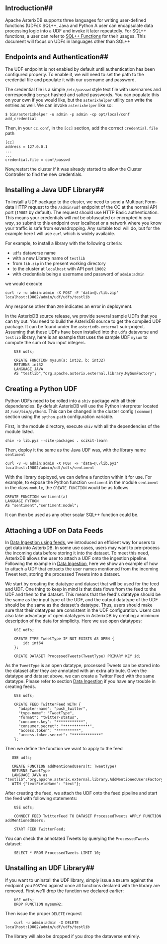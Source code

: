 <!--
 ! Licensed to the Apache Software Foundation (ASF) under one
 ! or more contributor license agreements.  See the NOTICE file
 ! distributed with this work for additional information
 ! regarding copyright ownership.  The ASF licenses this file
 ! to you under the Apache License, Version 2.0 (the
 ! "License"); you may not use this file except in compliance
 ! with the License.  You may obtain a copy of the License at
 !
 !   http://www.apache.org/licenses/LICENSE-2.0
 !
 ! Unless required by applicable law or agreed to in writing,
 ! software distributed under the License is distributed on an
 ! "AS IS" BASIS, WITHOUT WARRANTIES OR CONDITIONS OF ANY
 ! KIND, either express or implied.  See the License for the
 ! specific language governing permissions and limitations
 ! under the License.
 !-->

## <a name="introduction">Introduction</a>##

Apache AsterixDB supports three languages for writing user-defined functions (UDFs): SQL++, Java and Python
A user can encapsulate data processing logic into a UDF and invoke it
later repeatedly. For SQL++ functions, a user can refer to [SQL++ Functions](sqlpp/manual.html#Functions)
for their usages. This document will focus on UDFs in languages other than SQL++


## <a name="authentication">Endpoints and Authentication</a>##

The UDF endpoint is not enabled by default until authentication has been configured properly. To enable it, we
will need to set the path to the credential file and populate it with our username and password. 

The credential file is a simple `/etc/passwd` style text file with usernames and corresponding `bcrypt` hashed and salted 
passwords. You can populate this on your own if you would like, but the `asterixhelper` utility can write the entries as
well. We can invoke `asterixhelper` like so:

    $ bin/asterixhelper -u admin -p admin -cp opt/local/conf add_credential

Then, in your `cc.conf`, in the `[cc]` section, add the correct `credential.file` path

    [cc]
    address = 127.0.0.1
    ...
    ...
    credential.file = conf/passwd

Now,restart the cluster if it was already started to allow the Cluster Controller to find the new credentials.
        

## <a name="installingUDF">Installing a Java UDF Library</a>##

To install a UDF package to the cluster, we need to send a Multipart Form-data HTTP request to the `/admin/udf` endpoint
of the CC at the normal API port (`19002` by default). The request should use HTTP Basic authentication. This means your 
credentials will *not* be obfuscated or encrypted *in any way*, so submit to this endpoint over localhost or a network
where you know your traffic is safe from eavesdropping. Any suitable tool will do, but for the example here I will use
`curl` which is widely available. 

For example, to install a library with the following criteria:

* `udfs` dataverse name 
* with a new Library name of `testlib`
* from `lib.zip` in the present working directory 
* to the cluster at `localhost` with API port `19002`
* with credentials being a username and password of `admin:admin`

we would execute

    curl -v -u admin:admin -X POST -F 'data=@./lib.zip' localhost:19002/admin/udf/udfs/testlib
    
Any response other than `200` indicates an error in deployment.

In the AsterixDB source release, we provide several sample UDFs that you can try out.
You need to build the AsterixDB source to get the compiled UDF package. It can be found under
the `asterixdb-external` sub-project. Assuming that these UDFs have been installed into the `udfs` dataverse and `testlib` library,
here is an example that uses the sample UDF `mysum` to compute the sum of two input integers.

        USE udfs;
        
        CREATE FUNCTION mysum(a: int32, b: int32) 
        RETURNS int32 
        LANGUAGE JAVA 
        AS "testlib","org.apache.asterix.external.library.MySumFactory";

 
 
## <a id="UDFOnFeeds">Creating a Python UDF</a> ##

Python UDFs need to be rolled into a `shiv` package with all their dependencies. By default AsterixDB will use the 
Python interpreter located at `/usr/bin/python3`. This can be changed in the cluster config `[common]` section using 
the `python.path` configuration variable. 

First, in the module directory, execute `shiv` with all the dependencies of the module listed.

    shiv -o lib.pyz --site-packages . scikit-learn

Then, deploy it the same as the Java UDF was, with the library name `sentiment`

    curl -v -u admin:admin -X POST -F 'data=@./lib.pyz' localhost:19002/admin/udf/udfs/sentiment
    
With the library deployed, we can define a function within it for use. For example, to expose the Python function 
`sentiment` in the module `sentiment` in the class `module`, the `CREATE FUNCTION` would be as follows

    CREATE FUNCTION sentiment(a)
    LANGUAGE PYTHON
    AS "sentiment","sentiment:model";
    
    
It can then be used as any other scalar SQL++ function could be. 

## <a id="UDFOnFeeds">Attaching a UDF on Data Feeds</a> ##

In [Data Ingestion using feeds](feeds.html), we introduced an efficient way for users to get data into AsterixDB. In
some use cases, users may want to pre-process the incoming data before storing it into the dataset. To meet this need,
AsterixDB allows
the user to attach a UDF onto the ingestion pipeline. Following the example in [Data Ingestion](feeds.html), here we
show an example of how to attach a UDF that extracts the user names mentioned from the incoming Tweet text, storing the
processed Tweets into a dataset.

We start by creating the datatype and dataset that will be used for the feed and UDF. One thing to keep in mind is that
data flows from the feed to the UDF and then to the dataset. This means that the feed's datatype
should be the same as the input type of the UDF, and the output datatype of the UDF should be the same as the dataset's
datatype. Thus, users should make sure that their datatypes are consistent in the UDF configuration. Users can also
take advantage of open datatypes in AsterixDB by creating a minimum description of the data for simplicity.
Here we use open datatypes:

        USE udfs;

        CREATE TYPE TweetType IF NOT EXISTS AS OPEN {
            id: int64
        };

        CREATE DATASET ProcessedTweets(TweetType) PRIMARY KEY id;

As the `TweetType` is an open datatype, processed Tweets can be stored into the dataset after they are annotated
with an extra attribute. Given the datatype and dataset above, we can create a Twitter Feed with the same datatype.
Please refer to section [Data Ingestion](feeds.html) if you have any trouble in creating feeds.

        USE udfs;

        CREATE FEED TwitterFeed WITH {
          "adapter-name": "push_twitter",
          "type-name": "TweetType",
          "format": "twitter-status",
          "consumer.key": "************",
          "consumer.secret": "************",
          "access.token": "**********",
          "access.token.secret": "*************"
        };
        
        
Then we define the function we want to apply to the feed

       USE udfs;
       
       CREATE FUNCTION addMentionedUsers(t: TweetType) 
       RETURNS TweetType
       LANGUAGE JAVA as "testlib","org.apache.asterix.external.library.AddMentionedUsersFactory" 
       WITH {"textFieldName": "text"};

After creating the feed, we attach the UDF onto the feed pipeline and start the feed with following statements:

        USE udfs;

        CONNECT FEED TwitterFeed TO DATASET ProcessedTweets APPLY FUNCTION addMentionedUsers;

        START FEED TwitterFeed;

You can check the annotated Tweets by querying the `ProcessedTweets` dataset:

        SELECT * FROM ProcessedTweets LIMIT 10;

## <a name="uninstall">Unstalling an UDF Library</a>##

If you want to uninstall the UDF library, simply issue a `DELETE` against the endpoint you `POST`ed against once all 
functions declared with the library are removed. First we'll drop the function we declared earlier:

        USE udfs;
        DROP FUNCTION mysum@2;

Then issue the proper `DELETE` request

        curl -u admin:admin -X DELETE localhost:19002/admin/udf/udfs/testlib

The library will also be dropped if you drop the dataverse entirely. 
